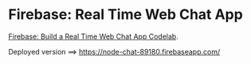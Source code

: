 # Firebase: Real Time Web Chat App

[Firebase: Build a Real Time Web Chat App Codelab](https://codelabs.developers.google.com/codelabs/firebase-web/).

Deployed version ==> https://node-chat-89180.firebaseapp.com/
